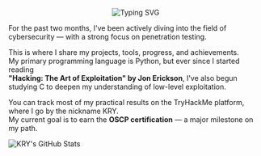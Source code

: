 <p align="center">
  <img src="https://readme-typing-svg.demolab.com?font=Fira+Mono&size=20&pause=1000&color=FFFFFF&center=true&vCenter=true&width=600&lines=Welcome+to+my+mind.;Hello%2C+I+am+KRY.;OSCP+is+not+a+dream%2C+it's+the+plan." alt="Typing SVG" />
</p>

For the past two months, I've been actively diving into the field of cybersecurity — with a strong focus on penetration testing.

This is where I share my projects, tools, progress, and achievements.  
My primary programming language is Python, but ever since I started reading  
**"Hacking: The Art of Exploitation" by Jon Erickson**, I've also begun studying C to deepen my understanding of low-level exploitation.

You can track most of my practical results on the TryHackMe platform, where I go by the nickname <a href="https://tryhackme.com/p/KRY" style="text-decoration: none;">KRY</a>.  
My current goal is to earn the **OSCP certification** — a major milestone on my path.

![KRY's GitHub Stats](https://github-readme-stats.vercel.app/api?username=CyberKRY&show_icons=true&count_private=true&hide_title=true&theme=dark)

